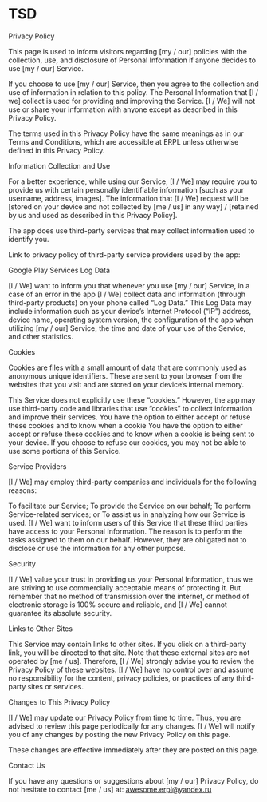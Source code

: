 # TSD

Privacy Policy

This page is used to inform visitors regarding [my / our] policies with the collection, use, and disclosure of Personal Information if anyone decides to use [my / our] Service.

If you choose to use [my / our] Service, then you agree to the collection and use of information in relation to this policy. The Personal Information that [I / we] collect is used for providing and improving the Service. [I / We] will not use or share your information with anyone except as described in this Privacy Policy.

The terms used in this Privacy Policy have the same meanings as in our Terms and Conditions, which are accessible at ERPL unless otherwise defined in this Privacy Policy.

Information Collection and Use

For a better experience, while using our Service, [I / We] may require you to provide us with certain personally identifiable information [such as your username, address, images]. The information that [I / We] request will be [stored on your device and not collected by [me / us] in any way] / [retained by us and used as described in this Privacy Policy].

The app does use third-party services that may collect information used to identify you.

Link to privacy policy of third-party service providers used by the app:

Google Play Services
Log Data

[I / We] want to inform you that whenever you use [my / our] Service, in a case of an error in the app [I / We] collect data and information (through third-party products) on your phone called “Log Data.” This Log Data may include information such as your device’s Internet Protocol (“IP”) address, device name, operating system version, the configuration of the app when utilizing [my / our] Service, the time and date of your use of the Service, and other statistics.

Cookies

Cookies are files with a small amount of data that are commonly used as anonymous unique identifiers. These are sent to your browser from the websites that you visit and are stored on your device’s internal memory.

This Service does not explicitly use these “cookies.” However, the app may use third-party code and libraries that use “cookies” to collect information and improve their services. You have the option to either accept or refuse these cookies and to know when a cookie
You have the option to either accept or refuse these cookies and to know when a cookie is being sent to your device. If you choose to refuse our cookies, you may not be able to use some portions of this Service.

Service Providers

[I / We] may employ third-party companies and individuals for the following reasons:

To facilitate our Service;
To provide the Service on our behalf;
To perform Service-related services; or
To assist us in analyzing how our Service is used.
[I / We] want to inform users of this Service that these third parties have access to your Personal Information. The reason is to perform the tasks assigned to them on our behalf. However, they are obligated not to disclose or use the information for any other purpose.

Security

[I / We] value your trust in providing us your Personal Information, thus we are striving to use commercially acceptable means of protecting it. But remember that no method of transmission over the internet, or method of electronic storage is 100% secure and reliable, and [I / We] cannot guarantee its absolute security.

Links to Other Sites

This Service may contain links to other sites. If you click on a third-party link, you will be directed to that site. Note that these external sites are not operated by [me / us]. Therefore, [I / We] strongly advise you to review the Privacy Policy of these websites. [I / We] have no control over and assume no responsibility for the content, privacy policies, or practices of any third-party sites or services.

Changes to This Privacy Policy

[I / We] may update our Privacy Policy from time to time. Thus, you are advised to review this page periodically for any changes. [I / We] will notify you of any changes by posting the new Privacy Policy on this page.

These changes are effective immediately after they are posted on this page.

Contact Us

If you have any questions or suggestions about [my / our] Privacy Policy, do not hesitate to contact [me / us] at:
awesome.erpl@yandex.ru
